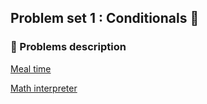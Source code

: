 ## Problem set 1 : Conditionals 💭
### 🧠 Problems description
[Meal time](https://cs50.harvard.edu/python/2022/psets/1/meal/)

[Math interpreter](https://cs50.harvard.edu/python/2022/psets/1/interpreter/)
